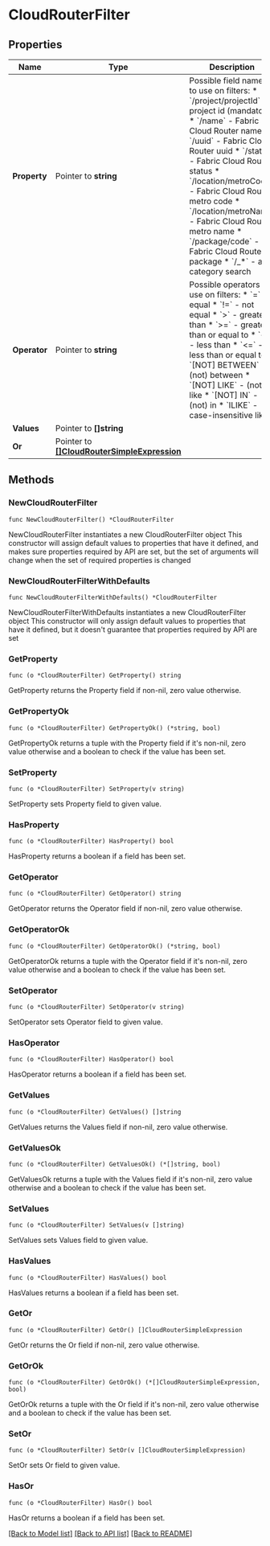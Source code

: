 # CloudRouterFilter

## Properties

Name | Type | Description | Notes
------------ | ------------- | ------------- | -------------
**Property** | Pointer to **string** | Possible field names to use on filters:  * &#x60;/project/projectId&#x60; - project id (mandatory)  * &#x60;/name&#x60; - Fabric Cloud Router name  * &#x60;/uuid&#x60; - Fabric Cloud Router uuid  * &#x60;/state&#x60; - Fabric Cloud Router status  * &#x60;/location/metroCode&#x60; - Fabric Cloud Router metro code  * &#x60;/location/metroName&#x60; - Fabric Cloud Router metro name  * &#x60;/package/code&#x60; - Fabric Cloud Router package  * &#x60;/_*&#x60; - all-category search  | [optional] 
**Operator** | Pointer to **string** | Possible operators to use on filters:  * &#x60;&#x3D;&#x60; - equal  * &#x60;!&#x3D;&#x60; - not equal  * &#x60;&gt;&#x60; - greater than  * &#x60;&gt;&#x3D;&#x60; - greater than or equal to  * &#x60;&lt;&#x60; - less than  * &#x60;&lt;&#x3D;&#x60; - less than or equal to  * &#x60;[NOT] BETWEEN&#x60; - (not) between  * &#x60;[NOT] LIKE&#x60; - (not) like  * &#x60;[NOT] IN&#x60; - (not) in  * &#x60;ILIKE&#x60; - case-insensitive like  | [optional] 
**Values** | Pointer to **[]string** |  | [optional] 
**Or** | Pointer to [**[]CloudRouterSimpleExpression**](CloudRouterSimpleExpression.md) |  | [optional] 

## Methods

### NewCloudRouterFilter

`func NewCloudRouterFilter() *CloudRouterFilter`

NewCloudRouterFilter instantiates a new CloudRouterFilter object
This constructor will assign default values to properties that have it defined,
and makes sure properties required by API are set, but the set of arguments
will change when the set of required properties is changed

### NewCloudRouterFilterWithDefaults

`func NewCloudRouterFilterWithDefaults() *CloudRouterFilter`

NewCloudRouterFilterWithDefaults instantiates a new CloudRouterFilter object
This constructor will only assign default values to properties that have it defined,
but it doesn't guarantee that properties required by API are set

### GetProperty

`func (o *CloudRouterFilter) GetProperty() string`

GetProperty returns the Property field if non-nil, zero value otherwise.

### GetPropertyOk

`func (o *CloudRouterFilter) GetPropertyOk() (*string, bool)`

GetPropertyOk returns a tuple with the Property field if it's non-nil, zero value otherwise
and a boolean to check if the value has been set.

### SetProperty

`func (o *CloudRouterFilter) SetProperty(v string)`

SetProperty sets Property field to given value.

### HasProperty

`func (o *CloudRouterFilter) HasProperty() bool`

HasProperty returns a boolean if a field has been set.

### GetOperator

`func (o *CloudRouterFilter) GetOperator() string`

GetOperator returns the Operator field if non-nil, zero value otherwise.

### GetOperatorOk

`func (o *CloudRouterFilter) GetOperatorOk() (*string, bool)`

GetOperatorOk returns a tuple with the Operator field if it's non-nil, zero value otherwise
and a boolean to check if the value has been set.

### SetOperator

`func (o *CloudRouterFilter) SetOperator(v string)`

SetOperator sets Operator field to given value.

### HasOperator

`func (o *CloudRouterFilter) HasOperator() bool`

HasOperator returns a boolean if a field has been set.

### GetValues

`func (o *CloudRouterFilter) GetValues() []string`

GetValues returns the Values field if non-nil, zero value otherwise.

### GetValuesOk

`func (o *CloudRouterFilter) GetValuesOk() (*[]string, bool)`

GetValuesOk returns a tuple with the Values field if it's non-nil, zero value otherwise
and a boolean to check if the value has been set.

### SetValues

`func (o *CloudRouterFilter) SetValues(v []string)`

SetValues sets Values field to given value.

### HasValues

`func (o *CloudRouterFilter) HasValues() bool`

HasValues returns a boolean if a field has been set.

### GetOr

`func (o *CloudRouterFilter) GetOr() []CloudRouterSimpleExpression`

GetOr returns the Or field if non-nil, zero value otherwise.

### GetOrOk

`func (o *CloudRouterFilter) GetOrOk() (*[]CloudRouterSimpleExpression, bool)`

GetOrOk returns a tuple with the Or field if it's non-nil, zero value otherwise
and a boolean to check if the value has been set.

### SetOr

`func (o *CloudRouterFilter) SetOr(v []CloudRouterSimpleExpression)`

SetOr sets Or field to given value.

### HasOr

`func (o *CloudRouterFilter) HasOr() bool`

HasOr returns a boolean if a field has been set.


[[Back to Model list]](../README.md#documentation-for-models) [[Back to API list]](../README.md#documentation-for-api-endpoints) [[Back to README]](../README.md)


